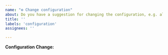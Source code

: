 ```yaml
---
name: "⚙️ Change configuration"
about: Do you have a suggestion for changing the configuration, e.g. allow additional licenses or adjust minimal stars?
title: ''
labels: 'configuration'
assignees: ''

---
```


**Configuration Change:**

<!-- Describe your suggested configuration change. -->
